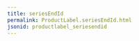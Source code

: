 ```yaml
---
title: seriesEndId
permalink: ProductLabel.seriesEndId.html
jsonid: productlabel_seriesendid
---
```

